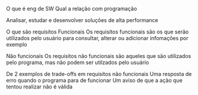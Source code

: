 O que é eng de SW
  Qual a relação com programação
  
  Analisar, estudar e desenvolver soluções de alta performance

O que são requisitos
  Funcionais
    Os requisitos funcionais são os que serão utilizados pelo usuário para consultar, alterar ou adicionar infomações por exemplo

  Não funcionais
    Os requisitos não funcionais são aqueles que são utilizados pelo programa, mas não podem ser utilzados pelo usuário

  De 2 exemplos de trade-offs em requisitos não funcionais
    Uma resposta de erro quando o programa para de funcionar
    Um aviso de que a ação que tentou realizar não é válida
